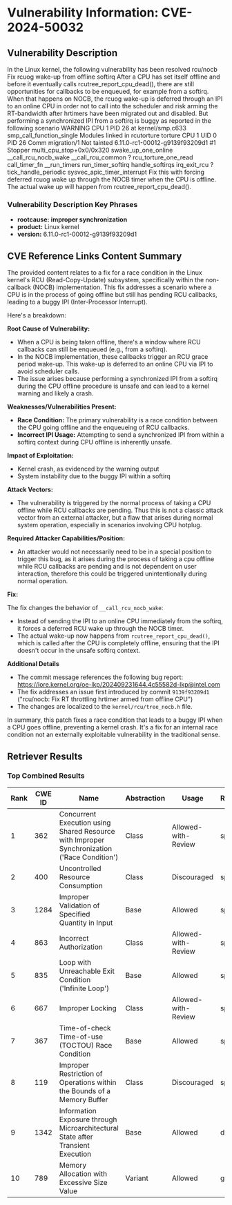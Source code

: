 # Vulnerability Information: CVE-2024-50032

## Vulnerability Description
In the Linux kernel, the following vulnerability has been resolved rcu/nocb Fix rcuog wake-up from offline softirq After a CPU has set itself offline and before it eventually calls rcutree_report_cpu_dead(), there are still opportunities for callbacks to be enqueued, for example from a softirq. When that happens on NOCB, the rcuog wake-up is deferred through an IPI to an online CPU in order not to call into the scheduler and risk arming the RT-bandwidth after hrtimers have been migrated out and disabled. But performing a synchronized IPI from a softirq is buggy as reported in the following scenario WARNING CPU 1 PID 26 at kernel/smp.c633 smp_call_function_single Modules linked in rcutorture torture CPU 1 UID 0 PID 26 Comm migration/1 Not tainted 6.11.0-rc1-00012-g9139f93209d1 #1 Stopper multi_cpu_stop+0x0/0x320 swake_up_one_online __call_rcu_nocb_wake __call_rcu_common ? rcu_torture_one_read call_timer_fn __run_timers run_timer_softirq handle_softirqs irq_exit_rcu ? tick_handle_periodic sysvec_apic_timer_interrupt Fix this with forcing deferred rcuog wake up through the NOCB timer when the CPU is offline. The actual wake up will happen from rcutree_report_cpu_dead().

### Vulnerability Description Key Phrases
- **rootcause:** **improper synchronization**
- **product:** Linux kernel
- **version:** 6.11.0-rc1-00012-g9139f93209d1

## CVE Reference Links Content Summary
The provided content relates to a fix for a race condition in the Linux kernel's RCU (Read-Copy-Update) subsystem, specifically within the non-callback (NOCB) implementation. This fix addresses a scenario where a CPU is in the process of going offline but still has pending RCU callbacks, leading to a buggy IPI (Inter-Processor Interrupt).

Here's a breakdown:

**Root Cause of Vulnerability:**

-   When a CPU is being taken offline, there's a window where RCU callbacks can still be enqueued (e.g., from a softirq).
-   In the NOCB implementation, these callbacks trigger an RCU grace period wake-up. This wake-up is deferred to an online CPU via IPI to avoid scheduler calls.
-   The issue arises because performing a synchronized IPI from a softirq during the CPU offline procedure is unsafe and can lead to a kernel warning and likely a crash.

**Weaknesses/Vulnerabilities Present:**

-   **Race Condition:** The primary vulnerability is a race condition between the CPU going offline and the enqueueing of RCU callbacks.
-   **Incorrect IPI Usage:** Attempting to send a synchronized IPI from within a softirq context during CPU offline is inherently unsafe.

**Impact of Exploitation:**

-   Kernel crash, as evidenced by the warning output
-   System instability due to the buggy IPI within a softirq

**Attack Vectors:**

-   The vulnerability is triggered by the normal process of taking a CPU offline while RCU callbacks are pending. Thus this is not a classic attack vector from an external attacker, but a flaw that arises during normal system operation, especially in scenarios involving CPU hotplug.

**Required Attacker Capabilities/Position:**

-   An attacker would not necessarily need to be in a special position to trigger this bug, as it arises during the process of taking a cpu offline while RCU callbacks are pending and is not dependent on user interaction, therefore this could be triggered unintentionally during normal operation.

**Fix:**

The fix changes the behavior of `__call_rcu_nocb_wake`:

-  Instead of sending the IPI to an online CPU immediately from the softirq, it forces a deferred RCU wake up through the NOCB timer.
-  The actual wake-up now happens from `rcutree_report_cpu_dead()`, which is called after the CPU is completely offline, ensuring that the IPI doesn't occur in the unsafe softirq context.

**Additional Details**
- The commit message references the following bug report: https://lore.kernel.org/oe-lkp/202409231644.4c55582d-lkp@intel.com
- The fix addresses an issue first introduced by commit `9139f93209d1` ("rcu/nocb: Fix RT throttling hrtimer armed from offline CPU")
- The changes are localized to the `kernel/rcu/tree_nocb.h` file.

In summary, this patch fixes a race condition that leads to a buggy IPI when a CPU goes offline, preventing a kernel crash. It's a fix for an internal race condition not an externally exploitable vulnerability in the traditional sense.

## Retriever Results

### Top Combined Results

| Rank | CWE ID | Name | Abstraction | Usage  | Retrievers | Individual Scores |
|------|--------|------|-------------|-------|------------|-------------------|
| 1 | 362 | Concurrent Execution using Shared Resource with Improper Synchronization ('Race Condition') | Class | Allowed-with-Review | sparse | 0.669 |
| 2 | 400 | Uncontrolled Resource Consumption | Class | Discouraged | sparse | 0.660 |
| 3 | 1284 | Improper Validation of Specified Quantity in Input | Base | Allowed | sparse | 0.642 |
| 4 | 863 | Incorrect Authorization | Class | Allowed-with-Review | sparse | 0.640 |
| 5 | 835 | Loop with Unreachable Exit Condition ('Infinite Loop') | Base | Allowed | sparse | 0.635 |
| 6 | 667 | Improper Locking | Class | Allowed-with-Review | sparse | 0.632 |
| 7 | 367 | Time-of-check Time-of-use (TOCTOU) Race Condition | Base | Allowed | sparse | 0.632 |
| 8 | 119 | Improper Restriction of Operations within the Bounds of a Memory Buffer | Class | Discouraged | sparse | 0.631 |
| 9 | 1342 | Information Exposure through Microarchitectural State after Transient Execution | Base | Allowed | dense | 0.494 |
| 10 | 789 | Memory Allocation with Excessive Size Value | Variant | Allowed | graph | 0.003 |

